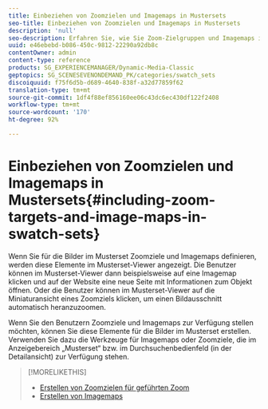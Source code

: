 ```yaml
---
title: Einbeziehen von Zoomzielen und Imagemaps in Mustersets
seo-title: Einbeziehen von Zoomzielen und Imagemaps in Mustersets
description: 'null'
seo-description: Erfahren Sie, wie Sie Zoom-Zielgruppen und Imagemaps in Mustersets einbeziehen.
uuid: e46ebebd-b086-450c-9812-22290a92db8c
contentOwner: admin
content-type: reference
products: SG_EXPERIENCEMANAGER/Dynamic-Media-Classic
geptopics: SG_SCENESEVENONDEMAND_PK/categories/swatch_sets
discoiquuid: f75f6d5b-d689-4640-838f-a32d77859f62
translation-type: tm+mt
source-git-commit: 1df4f88ef856160ee06c43dc6ec430df122f2408
workflow-type: tm+mt
source-wordcount: '170'
ht-degree: 92%

---
```



# Einbeziehen von Zoomzielen und Imagemaps in Mustersets{#including-zoom-targets-and-image-maps-in-swatch-sets}

Wenn Sie für die Bilder im Musterset Zoomziele und Imagemaps definieren, werden diese Elemente im Musterset-Viewer angezeigt. Die Benutzer können im Musterset-Viewer dann beispielsweise auf eine Imagemap klicken und auf der Website eine neue Seite mit Informationen zum Objekt öffnen. Oder die Benutzer können im Musterset-Viewer auf die Miniaturansicht eines Zoomziels klicken, um einen Bildausschnitt automatisch heranzuzoomen.

Wenn Sie den Benutzern Zoomziele und Imagemaps zur Verfügung stellen möchten, können Sie diese Elemente für die Bilder im Musterset erstellen. Verwenden Sie dazu die Werkzeuge für Imagemaps oder Zoomziele, die im Anzeigebereich „Musterset“ bzw. im Durchsuchenbedienfeld (in der Detailansicht) zur Verfügung stehen.

>[!MORELIKETHIS]
>
>* [Erstellen von Zoomzielen für geführten Zoom](creating-zoom-targets-guided-zoom.md#creating_zoom_targets_for_guided_zoom)
>* [Erstellen von Imagemaps](creating-image-maps.md#creating_image_maps)

